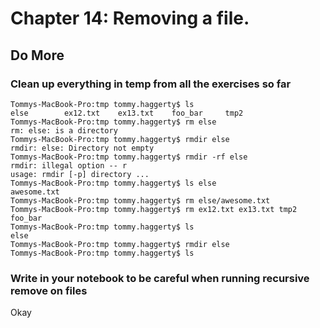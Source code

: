 
# Chapter 14: Removing a file.

## Do More

### Clean up everything in temp from all the exercises so far

```
Tommys-MacBook-Pro:tmp tommy.haggerty$ ls
else		ex12.txt	ex13.txt	foo_bar		tmp2
Tommys-MacBook-Pro:tmp tommy.haggerty$ rm else
rm: else: is a directory
Tommys-MacBook-Pro:tmp tommy.haggerty$ rmdir else
rmdir: else: Directory not empty
Tommys-MacBook-Pro:tmp tommy.haggerty$ rmdir -rf else
rmdir: illegal option -- r
usage: rmdir [-p] directory ...
Tommys-MacBook-Pro:tmp tommy.haggerty$ ls else
awesome.txt
Tommys-MacBook-Pro:tmp tommy.haggerty$ rm else/awesome.txt
Tommys-MacBook-Pro:tmp tommy.haggerty$ rm ex12.txt ex13.txt tmp2 foo_bar
Tommys-MacBook-Pro:tmp tommy.haggerty$ ls
else
Tommys-MacBook-Pro:tmp tommy.haggerty$ rmdir else
Tommys-MacBook-Pro:tmp tommy.haggerty$ ls
```    
### Write in your notebook to be careful when running recursive remove on files

   Okay
